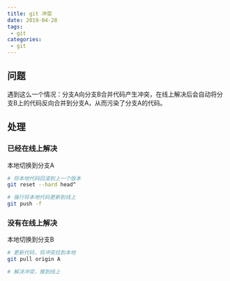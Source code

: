 ```yaml
---
title: git 冲突
date: 2019-04-28
tags:
 - git      
categories: 
 - git
---
```


## 问题

遇到这么一个情况：分支A向分支B合并代码产生冲突，在线上解决后会自动将分支B上的代码反向合并到分支A，从而污染了分支A的代码。

## 处理

### 已经在线上解决

本地切换到分支A

```bash
# 将本地代码回滚到上一个版本
git reset --hard head^

# 强行将本地代码更新到线上
git push -f
```

### 没有在线上解决

本地切换到分支B

```bash
# 更新代码，将冲突拉到本地
git pull origin A

# 解决冲突，推到线上
```